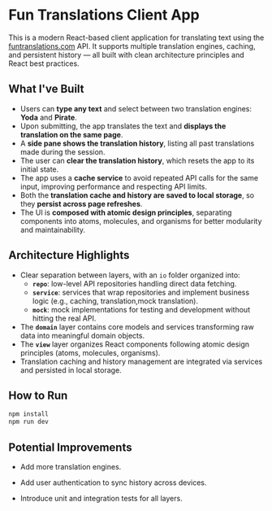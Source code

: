 # Fun Translations Client App

This is a modern React-based client application for translating text using the [funtranslations.com](https://funtranslations.com/) API. It supports multiple translation engines, caching, and persistent history — all built with clean architecture principles and React best practices.

## What I've Built

- Users can **type any text** and select between two translation engines: **Yoda** and **Pirate**.
- Upon submitting, the app translates the text and **displays the translation on the same page**.
- A **side pane shows the translation history**, listing all past translations made during the session.
- The user can **clear the translation history**, which resets the app to its initial state.
- The app uses a **cache service** to avoid repeated API calls for the same input, improving performance and respecting API limits.
- Both the **translation cache and history are saved to local storage**, so they **persist across page refreshes**.
- The UI is **composed with atomic design principles**, separating components into atoms, molecules, and organisms for better modularity and maintainability.

## Architecture Highlights

- Clear separation between layers, with an `io` folder organized into:
  - **`repo`**: low-level API repositories handling direct data fetching.
  - **`service`**: services that wrap repositories and implement business logic (e.g., caching, translation,mock translation).
  - **`mock`**: mock implementations for testing and development without hitting the real API.
- The **`domain`** layer contains core models and services transforming raw data into meaningful domain objects.
- The **`view`** layer organizes React components following atomic design principles (atoms, molecules, organisms).
- Translation caching and history management are integrated via services and persisted in local storage.


## How to Run

```bash
npm install
npm run dev
```

## Potential Improvements

- Add more translation engines.

- Add user authentication to sync history across devices.

- Introduce unit and integration tests for all layers.
